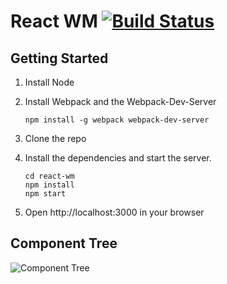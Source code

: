 # React WM [![Build Status](https://travis-ci.org/RoscoeH/react-wm.svg?branch=master)](https://travis-ci.org/RoscoeH/react-wm)
## Getting Started
1. Install Node
2. Install Webpack and the Webpack-Dev-Server

    ```
    npm install -g webpack webpack-dev-server
    ```
3. Clone the repo
4. Install the dependencies and start the server.

    ```
    cd react-wm
    npm install
    npm start
    ```
5. Open http://localhost:3000 in your browser

## Component Tree
![Component Tree](https://www.lucidchart.com/publicSegments/view/a1b41edd-36b8-457d-b7b8-923e64675612/image.png)
